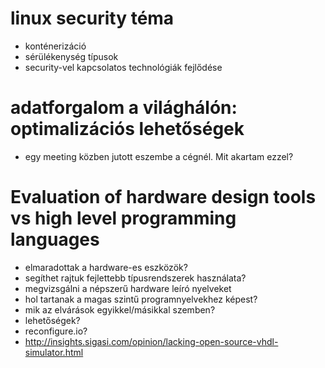 # linux security téma
- konténerizáció
- sérülékenység típusok
- security-vel kapcsolatos technológiák fejlődése

# adatforgalom a világhálón: optimalizációs lehetőségek
- egy meeting közben jutott eszembe a cégnél. Mit akartam ezzel?

# Evaluation of hardware design tools vs high level programming languages
- elmaradottak a hardware-es eszközök?
- segíthet rajtuk fejlettebb típusrendszerek használata?
- megvizsgálni a népszerű hardware leíró nyelveket
- hol tartanak a magas szintű programnyelvekhez képest?
- mik az elvárások egyikkel/másikkal szemben?
- lehetőségek?
- reconfigure.io?
- http://insights.sigasi.com/opinion/lacking-open-source-vhdl-simulator.html
